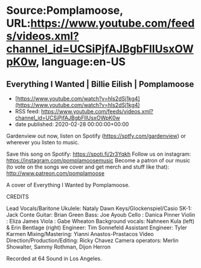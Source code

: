 # Source:Pomplamoose, URL:https://www.youtube.com/feeds/videos.xml?channel_id=UCSiPjfAJBgbFlIUsxOWpK0w, language:en-US

## Everything I Wanted | Billie Eilish | Pomplamoose
 - [https://www.youtube.com/watch?v=hIs2dSj1kg4](https://www.youtube.com/watch?v=hIs2dSj1kg4)
 - RSS feed: https://www.youtube.com/feeds/videos.xml?channel_id=UCSiPjfAJBgbFlIUsxOWpK0w
 - date published: 2020-02-28 00:00:00+00:00

Gardenview out now, listen on Spotify (https://sptfy.com/gardenview) or wherever you listen to music.

 Save this song on Spotify: https://spoti.fi/2r3Yqkh
Follow us on instagram: https://instagram.com/pomplamoosemusic
Become a patron of our music (to vote on the songs we cover and get merch and stuff like that): http://www.patreon.com/pomplamoose

A cover of Everything I Wanted by Pomplamoose.

CREDITS

Lead Vocals/Baritone Ukulele: Nataly Dawn
Keys/Glockenspiel/Casio SK-1: Jack Conte
Guitar: Brian Green 
Bass: Joe Ayoub
Cello : Danica Pinner
Violin : Eliza James
Viola : Gabe Wheaton
Background vocals: Nahneen Kula (left) & Erin Bentlage (right)
Engineer: Tim Sonnefeld 
Assistant Engineer: Tyler Karmen
Mixing/Mastering: Yianni Anastos-Prastacos
Video Direction/Production/Editing: Ricky Chavez
Camera operators: Merlin Showalter, Sammy Rothman, Dijon Herron

Recorded at 64 Sound in Los Angeles.


